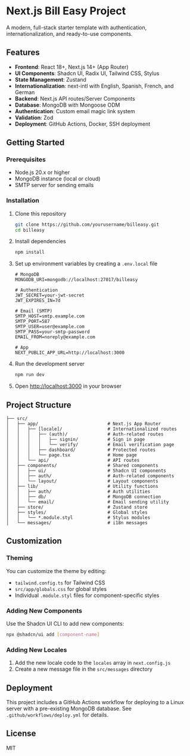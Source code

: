 # Next.js Bill Easy Project

A modern, full-stack starter template with authentication, internationalization, and ready-to-use components.

## Features

- **Frontend**: React 18+, Next.js 14+ (App Router)
- **UI Components**: Shadcn UI, Radix UI, Tailwind CSS, Stylus
- **State Management**: Zustand
- **Internationalization**: next-intl with English, Spanish, French, and German
- **Backend**: Next.js API routes/Server Components
- **Database**: MongoDB with Mongoose ODM
- **Authentication**: Custom email magic link system
- **Validation**: Zod
- **Deployment**: GitHub Actions, Docker, SSH deployment

## Getting Started

### Prerequisites

- Node.js 20.x or higher
- MongoDB instance (local or cloud)
- SMTP server for sending emails

### Installation

1. Clone this repository

   ```bash
   git clone https://github.com/yourusername/billeasy.git
   cd billeasy
   ```

2. Install dependencies

   ```bash
   npm install
   ```

3. Set up environment variables by creating a `.env.local` file

   ```
   # MongoDB
   MONGODB_URI=mongodb://localhost:27017/billeasy

   # Authentication
   JWT_SECRET=your-jwt-secret
   JWT_EXPIRES_IN=7d

   # Email (SMTP)
   SMTP_HOST=smtp.example.com
   SMTP_PORT=587
   SMTP_USER=user@example.com
   SMTP_PASS=your-smtp-password
   EMAIL_FROM=noreply@example.com

   # App
   NEXT_PUBLIC_APP_URL=http://localhost:3000
   ```

4. Run the development server

   ```bash
   npm run dev
   ```

5. Open [http://localhost:3000](http://localhost:3000) in your browser

## Project Structure

```
├── src/
│   ├── app/                          # Next.js App Router
│   │   ├── [locale]/                 # Internationalized routes
│   │   │   ├── (auth)/               # Auth-related routes
│   │   │   │   ├── signin/           # Sign in page
│   │   │   │   └── verify/           # Email verification page
│   │   │   ├── dashboard/            # Protected routes
│   │   │   └── page.tsx              # Home page
│   │   └── api/                      # API routes
│   ├── components/                   # Shared components
│   │   ├── ui/                       # Shadcn UI components
│   │   ├── auth/                     # Auth-related components
│   │   └── layout/                   # Layout components
│   ├── lib/                          # Utility functions
│   │   ├── auth/                     # Auth utilities
│   │   ├── db/                       # MongoDB connection
│   │   └── email/                    # Email sending utility
│   ├── store/                        # Zustand store
│   ├── styles/                       # Global styles
│   │   └── *.module.styl             # Stylus modules
│   └── messages/                     # i18n messages
```

## Customization

### Theming

You can customize the theme by editing:

- `tailwind.config.ts` for Tailwind CSS
- `src/app/globals.css` for global styles
- Individual `.module.styl` files for component-specific styles

### Adding New Components

Use the Shadcn UI CLI to add new components:

```bash
npx @shadcn/ui add [component-name]
```

### Adding New Locales

1. Add the new locale code to the `locales` array in `next.config.js`
2. Create a new message file in the `src/messages` directory

## Deployment

This project includes a GitHub Actions workflow for deploying to a Linux server with a pre-existing MongoDB database. See `.github/workflows/deploy.yml` for details.

## License

MIT
